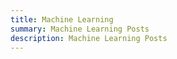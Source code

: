 ```yaml
---
title: Machine Learning
summary: Machine Learning Posts
description: Machine Learning Posts
---
```

